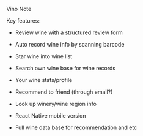 Vino Note

Key features:
* Review wine with a structured review form
* Auto record wine info by scanning barcode
* Star wine into wine list
* Search own wine base for wine records
* Your wine stats/profile

* Recommend to friend (through email?)
* Look up winery/wine region info

* React Native mobile version
* Full wine data base for recommendation and etc
